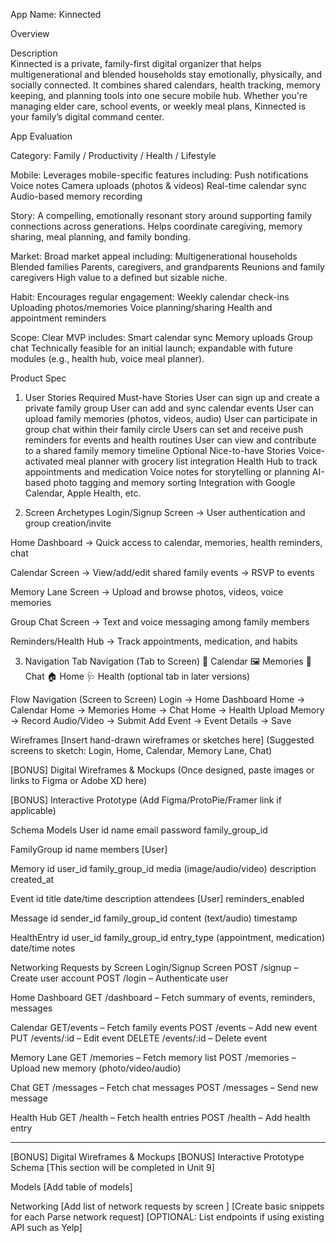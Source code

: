App Name: Kinnected

Overview

Description  
Kinnected is a private, family-first digital organizer that helps multigenerational and blended households stay emotionally, physically, and socially connected. It combines shared calendars, health tracking, memory keeping, and planning tools into one secure mobile hub. Whether you're managing elder care, school events, or weekly meal plans, Kinnected is your family’s digital command center.

App Evaluation

Category:
Family / Productivity / Health / Lifestyle

Mobile:
Leverages mobile-specific features including:
  Push notifications
  Voice notes
  Camera uploads (photos & videos)
  Real-time calendar sync
  Audio-based memory recording

Story:
A compelling, emotionally resonant story around supporting family connections across generations.
Helps coordinate caregiving, memory sharing, meal planning, and family bonding.

Market:
Broad market appeal including:
  Multigenerational households
  Blended families
  Parents, caregivers, and grandparents
  Reunions and family caregivers
  High value to a defined but sizable niche.

Habit:
Encourages regular engagement:
  Weekly calendar check-ins
  Uploading photos/memories
  Voice planning/sharing
  Health and appointment reminders

Scope:
Clear MVP includes:
  Smart calendar sync
  Memory uploads
  Group chat
    Technically feasible for an initial launch; expandable with future modules (e.g., health hub, voice 
    meal planner).

Product Spec
1. User Stories
Required Must-have Stories
  User can sign up and create a private family group
  User can add and sync calendar events
  User can upload family memories (photos, videos, audio)
  User can participate in group chat within their family circle
  Users can set and receive push reminders for events and health routines
  User can view and contribute to a shared family memory timeline
Optional Nice-to-have Stories
  Voice-activated meal planner with grocery list integration
  Health Hub to track appointments and medication
  Voice notes for storytelling or planning
  AI-based photo tagging and memory sorting
  Integration with Google Calendar, Apple Health, etc.

2. Screen Archetypes
Login/Signup Screen
→ User authentication and group creation/invite

Home Dashboard
→ Quick access to calendar, memories, health reminders, chat

Calendar Screen
→ View/add/edit shared family events
→ RSVP to events

Memory Lane Screen
→ Upload and browse photos, videos, voice memories

Group Chat Screen
→ Text and voice messaging among family members

Reminders/Health Hub
→ Track appointments, medication, and habits

3. Navigation
Tab Navigation (Tab to Screen)
📅 Calendar
🖼️ Memories
💬 Chat
🏠 Home
🩺 Health (optional tab in later versions)

Flow Navigation (Screen to Screen)
Login → Home Dashboard
Home → Calendar
Home → Memories
Home → Chat
Home → Health
Upload Memory → Record Audio/Video → Submit
Add Event → Event Details → Save

Wireframes
[Insert hand-drawn wireframes or sketches here]
(Suggested screens to sketch: Login, Home, Calendar, Memory Lane, Chat)

[BONUS] Digital Wireframes & Mockups
(Once designed, paste images or links to Figma or Adobe XD here)

[BONUS] Interactive Prototype
(Add Figma/ProtoPie/Framer link if applicable)

Schema
Models
  User
  id
  name
  email
  password
  family_group_id

FamilyGroup
  id
  name
  members [User]

Memory
  id
  user_id
  family_group_id
  media (image/audio/video)
  description
  created_at

Event
  id
  title
  date/time
  description
  attendees [User]
  reminders_enabled

Message
  id
  sender_id
  family_group_id
  content (text/audio)
  timestamp

HealthEntry
  id
  user_id
  family_group_id
  entry_type (appointment, medication)
  date/time
  notes

Networking
Requests by Screen
Login/Signup Screen
  POST /signup – Create user account
  POST /login – Authenticate user

Home Dashboard
  GET /dashboard – Fetch summary of events, reminders, messages

Calendar
  GET/events – Fetch family events
  POST /events – Add new event
  PUT /events/:id – Edit event
  DELETE /events/:id – Delete event

Memory Lane
  GET /memories – Fetch memory list
  POST /memories – Upload new memory (photo/video/audio)

Chat
  GET /messages – Fetch chat messages
  POST /messages – Send new message

Health Hub
GET /health – Fetch health entries
POST /health – Add health entry

____________________________________________________________________

[BONUS] Digital Wireframes & Mockups
[BONUS] Interactive Prototype
Schema
[This section will be completed in Unit 9]

Models
[Add table of models]

Networking
[Add list of network requests by screen ]
[Create basic snippets for each Parse network request]
[OPTIONAL: List endpoints if using existing API such as Yelp]
